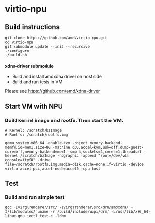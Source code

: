 # virtio-npu

## Build instructions
```
git clone https://github.com/amd/virtio-npu.git
cd virtio-npu
git submodule update --init --recursive
./configure
./build.sh
```

#### xdna-driver submodule
- Build and install amdxdna driver on host side
- Build and run tests in VM
 
Please see https://github.com/amd/xdna-driver
## Start VM with NPU

### Build kernel image and rootfs. Then start the VM.
```
# Kernel: /scratch/bzImage
# Rootfs: /scratch/rootfs.img

qemu-system-x86_64 -enable-kvm -object memory-backend-memfd,id=mem1,size=8G -machine q35,accel=kvm,usb=off,dump-guest-core=off,memory-backend=mem1 -smp 4,sockets=4,cores=1,threads=1 -kernel /scratch/bzImage -nographic -append "root=/dev/vda console=ttyS0" -drive file=/scratch/rootfs.img,media=disk,cache=none,if=virtio -device virtio-accel-pci,accel-node=accel0 -cpu host
```

## Test

### Build and run simple test
```
gcc -Ivirglrenderer/src/ -Ivirglrenderer/src/drm/amdxdna/ -I/lib/modules/`uname -r`/build/include/uapi/drm/ -L/usr/lib/x86_64-linux-gnu ioctl_test.c -ldrm
```
